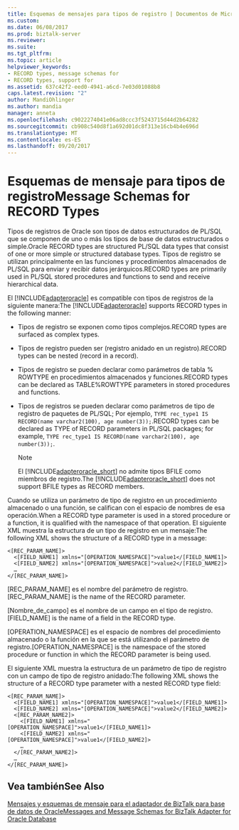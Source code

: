 ```yaml
---
title: Esquemas de mensajes para tipos de registro | Documentos de Microsoft
ms.custom: 
ms.date: 06/08/2017
ms.prod: biztalk-server
ms.reviewer: 
ms.suite: 
ms.tgt_pltfrm: 
ms.topic: article
helpviewer_keywords:
- RECORD types, message schemas for
- RECORD types, support for
ms.assetid: 637c42f2-eed0-4941-a6cd-7e03d01088b8
caps.latest.revision: "2"
author: MandiOhlinger
ms.author: mandia
manager: anneta
ms.openlocfilehash: c9022274041e06ad8ccc3f5243715d44d2b64282
ms.sourcegitcommit: cb908c540d8f1a692d01dc8f313e16cb4b4e696d
ms.translationtype: MT
ms.contentlocale: es-ES
ms.lasthandoff: 09/20/2017
---
```

# <a name="message-schemas-for-record-types"></a><span data-ttu-id="94ffc-102">Esquemas de mensaje para tipos de registro</span><span class="sxs-lookup"><span data-stu-id="94ffc-102">Message Schemas for RECORD Types</span></span>
<span data-ttu-id="94ffc-103">Tipos de registros de Oracle son tipos de datos estructurados de PL/SQL que se componen de uno o más los tipos de base de datos estructurados o simple.</span><span class="sxs-lookup"><span data-stu-id="94ffc-103">Oracle RECORD types are structured PL/SQL data types that consist of one or more simple or structured database types.</span></span> <span data-ttu-id="94ffc-104">Tipos de registro se utilizan principalmente en las funciones y procedimientos almacenados de PL/SQL para enviar y recibir datos jerárquicos.</span><span class="sxs-lookup"><span data-stu-id="94ffc-104">RECORD types are primarily used in PL/SQL stored procedures and functions to send and receive hierarchical data.</span></span>  
  
 <span data-ttu-id="94ffc-105">El [!INCLUDE[adapteroracle](../../includes/adapteroracle-md.md)] es compatible con tipos de registros de la siguiente manera:</span><span class="sxs-lookup"><span data-stu-id="94ffc-105">The [!INCLUDE[adapteroracle](../../includes/adapteroracle-md.md)] supports RECORD types in the following manner:</span></span>  
  
-   <span data-ttu-id="94ffc-106">Tipos de registro se exponen como tipos complejos.</span><span class="sxs-lookup"><span data-stu-id="94ffc-106">RECORD types are surfaced as complex types.</span></span>  
  
-   <span data-ttu-id="94ffc-107">Tipos de registro pueden ser (registro anidado en un registro).</span><span class="sxs-lookup"><span data-stu-id="94ffc-107">RECORD types can be nested (record in a record).</span></span>  
  
-   <span data-ttu-id="94ffc-108">Tipos de registro se pueden declarar como parámetros de tabla % ROWTYPE en procedimientos almacenados y funciones.</span><span class="sxs-lookup"><span data-stu-id="94ffc-108">RECORD types can be declared as TABLE%ROWTYPE parameters in stored procedures and functions.</span></span>  
  
-   <span data-ttu-id="94ffc-109">Tipos de registros se pueden declarar como parámetros de tipo de registro de paquetes de PL/SQL; Por ejemplo, `TYPE rec_type1 IS RECORD(name varchar2(100), age number(3));`.</span><span class="sxs-lookup"><span data-stu-id="94ffc-109">RECORD types can be declared as TYPE of RECORD parameters in PL/SQL packages; for example, `TYPE rec_type1 IS RECORD(name varchar2(100), age number(3));`.</span></span>  
  
    > [!NOTE]
    >  <span data-ttu-id="94ffc-110">El [!INCLUDE[adapteroracle_short](../../includes/adapteroracle-short-md.md)] no admite tipos BFILE como miembros de registro.</span><span class="sxs-lookup"><span data-stu-id="94ffc-110">The [!INCLUDE[adapteroracle_short](../../includes/adapteroracle-short-md.md)] does not support BFILE types as RECORD members.</span></span>  
  
 <span data-ttu-id="94ffc-111">Cuando se utiliza un parámetro de tipo de registro en un procedimiento almacenado o una función, se califican con el espacio de nombres de esa operación.</span><span class="sxs-lookup"><span data-stu-id="94ffc-111">When a RECORD type parameter is used in a stored procedure or a function, it is qualified with the namespace of that operation.</span></span> <span data-ttu-id="94ffc-112">El siguiente XML muestra la estructura de un tipo de registro en un mensaje:</span><span class="sxs-lookup"><span data-stu-id="94ffc-112">The following XML shows the structure of a RECORD type in a message:</span></span>  
  
```  
<[REC_PARAM_NAME]>  
  <[FIELD_NAME1] xmlns="[OPERATION_NAMESPACE]">value1</[FIELD_NAME1]>  
  <[FIELD_NAME2] xmlns="[OPERATION_NAMESPACE]">value2</[FIELD_NAME2]>  
  …  
</[REC_PARAM_NAME]>  
```  
  
 <span data-ttu-id="94ffc-113">[REC_PARAM_NAME] es el nombre del parámetro de registro.</span><span class="sxs-lookup"><span data-stu-id="94ffc-113">[REC_PARAM_NAME] is the name of the RECORD parameter.</span></span>  
  
 <span data-ttu-id="94ffc-114">[Nombre_de_campo] es el nombre de un campo en el tipo de registro.</span><span class="sxs-lookup"><span data-stu-id="94ffc-114">[FIELD_NAME] is the name of a field in the RECORD type.</span></span>  
  
 <span data-ttu-id="94ffc-115">[OPERATION_NAMESPACE] es el espacio de nombres del procedimiento almacenado o la función en la que se está utilizando el parámetro de registro.</span><span class="sxs-lookup"><span data-stu-id="94ffc-115">[OPERATION_NAMESPACE] is the namespace of the stored procedure or function in which the RECORD parameter is being used.</span></span>  
  
 <span data-ttu-id="94ffc-116">El siguiente XML muestra la estructura de un parámetro de tipo de registro con un campo de tipo de registro anidado:</span><span class="sxs-lookup"><span data-stu-id="94ffc-116">The following XML shows the structure of a RECORD type parameter with a nested RECORD type field:</span></span>  
  
```  
<[REC_PARAM_NAME]>    
  <[FIELD_NAME1] xmlns="[OPERATION_NAMESPACE]">value1</[FIELD_NAME1]>  
  <[FIELD_NAME2] xmlns="[OPERATION_NAMESPACE]">value2</[FIELD_NAME2]>  
  <[REC_PARAM_NAME2]>  
    <[FIELD_NAME1] xmlns="[OPERATION_NAMESPACE]">value1</[FIELD_NAME1]>  
    <[FIELD_NAME2] xmlns="[OPERATION_NAMESPACE]">value1</[FIELD_NAME2]>  
    …  
  </[REC_PARAM_NAME2]>  
  …  
</[REC_PARAM_NAME]>  
```  
  
## <a name="see-also"></a><span data-ttu-id="94ffc-117">Vea también</span><span class="sxs-lookup"><span data-stu-id="94ffc-117">See Also</span></span>  
 [<span data-ttu-id="94ffc-118">Mensajes y esquemas de mensaje para el adaptador de BizTalk para base de datos de Oracle</span><span class="sxs-lookup"><span data-stu-id="94ffc-118">Messages and Message Schemas for BizTalk Adapter for Oracle Database</span></span>](../../adapters-and-accelerators/adapter-oracle-database/messages-and-message-schemas-for-biztalk-adapter-for-oracle-database.md)